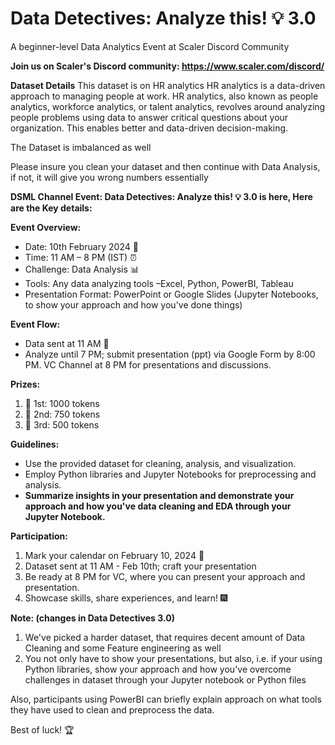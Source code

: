 # Data Detectives: Analyze this! 💡 3.0

A beginner-level Data Analytics Event at Scaler Discord Community

**Join us on Scaler's Discord community: https://www.scaler.com/discord/**


**Dataset Details**
This dataset is on HR analytics
HR analytics is a data-driven approach to managing people at work. HR analytics, also known as people analytics, workforce analytics, or talent analytics, revolves around analyzing people problems using data to answer critical questions about your organization. This enables better and data-driven decision-making.

The Dataset is imbalanced as well

Please insure you clean your dataset and then continue with Data Analysis, if not, it will give you wrong numbers essentially

**DSML Channel Event: Data Detectives: Analyze this! 💡 3.0 is here, Here are the Key details:** 

**Event Overview:**
* Date: 10th February 2024 📅
* Time: 11 AM – 8 PM (IST) ⏰
* Challenge: Data Analysis 📊
* Tools: Any data analyzing tools –Excel, Python, PowerBI, Tableau
* Presentation Format: PowerPoint or Google Slides (Jupyter Notebooks, to show your approach and how you've done things) 



**Event Flow:**
* Data sent at 11 AM 📂
* Analyze until 7 PM; submit presentation (ppt) via Google Form by 8:00 PM.
VC Channel at 8 PM for presentations and discussions.



**Prizes:**
1. 🥇 1st: 1000 tokens
2. 🥈 2nd: 750 tokens
3. 🥉 3rd: 500 tokens



**Guidelines:**
* Use the provided dataset for cleaning, analysis, and visualization.
* Employ Python libraries and Jupyter Notebooks for preprocessing and analysis.
* **Summarize insights in your presentation and demonstrate your approach and how you've data cleaning and EDA through your Jupyter Notebook.**



**Participation:**
1. Mark your calendar on February 10, 2024 📅
2. Dataset sent at 11 AM - Feb 10th; craft your presentation
3. Be ready at 8 PM for VC, where you can present your approach and presentation.
4. Showcase skills, share experiences, and learn! 🎆



**Note: (changes in Data Detectives 3.0)**
1. We've picked a harder dataset, that requires decent amount of Data Cleaning and some Feature engineering as well
2. You not only have to show your presentations, but also, i.e. if your using Python libraries, show your approach and how you've overcome challenges in dataset through your Jupyter notebook or Python files

Also, participants using PowerBI can briefly explain approach on what tools they have used to clean and preprocess the data.


Best of luck! 🏆
